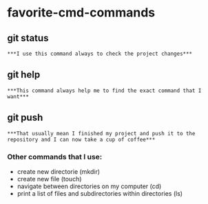 
# favorite-cmd-commands

## git status

```
***I use this command always to check the project changes***
```

## git help

```
***This command always help me to find the exact command that I want***
```

## git push
```
***That usually mean I finished my project and push it to the repository and I can now take a cup of coffee***
```

### Other commands that I use:
- create new directorie (mkdir)
- create new file  (touch)
- navigate between directories on my computer (cd)
- print a list of files and subdirectories within directories (ls)
